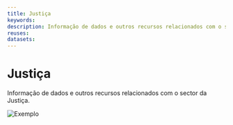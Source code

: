 ```yaml
---
title: Justiça
keywords:
description: Informação de dados e outros recursos relacionados com o sector da Justiça.
reuses:
datasets:
---
```

# Justiça

Informação de dados e outros recursos relacionados com o sector da Justiça.

![Exemplo](https://raw.githubusercontent.com/amagovpt/docs.dados.gov.pt/master/img/em_construcao.jpg)
